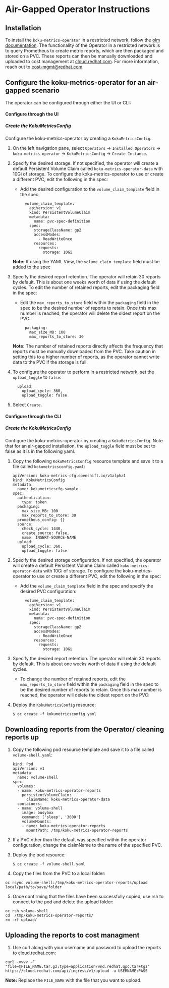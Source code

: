 # Air-Gapped Operator Instructions
## Installation
To install the `koku-metrics-operator` in a restricted network, follow the [olm documentation](https://docs.openshift.com/container-platform/4.5/operators/admin/olm-restricted-networks.html). The functionality of the Operator in a restricted network is to query Prometheus to create metric reports, which are then packaged and stored on a PVC. These reports can then be manually downloaded and uploaded to cost management at [cloud.redhat.com](https://cloud.redhat.com). For more information, reach out to <cost-mgmt@redhat.com>.
## Configure the koku-metrics-operator for an air-gapped scenario
The operator can be configured through either the UI or CLI:
#### Configure through the UI
##### Create the KokuMetricsConfig
Configure the koku-metrics-operator by creating a `KokuMetricsConfig`.
1. On the left navigation pane, select `Operators` -> `Installed Operators` -> `koku-metrics-operator` -> `KokuMetricsConfig` -> `Create Instance`.
2. Specify the desired storage. If not specified, the operator will create a default Persistent Volume Claim called `koku-metrics-operator-data` with 10Gi of storage. To configure the koku-metrics-operator to use or create a different PVC, edit the following in the spec: 
    * Add the desired configuration to the `volume_claim_template` field in the spec:

        ```
          volume_claim_template:
            apiVersion: v1
            kind: PersistentVolumeClaim
            metadata:
              name: pvc-spec-definition
            spec:
              storageClassName: gp2
              accessModes:
                - ReadWriteOnce
              resources:
                requests:
                  storage: 10Gi
        ```

    **Note:** If using the YAML View, the `volume_claim_template` field must be added to the spec
3. Specify the desired report retention. The operator will retain 30 reports by default. This is about one weeks worth of data if using the default cycles. To edit the number of retained reports, edit the packaging field in the spec: 
    * Edit the `max_reports_to_store` field within the `packaging` field in the spec to be the desired number of reports to retain. Once this max number is reached, the operator will delete the oldest report on the PVC:

        ```
          packaging:
            max_size_MB: 100
            max_reports_to_store: 30
        ```

    **Note:** The number of retained reports directly affects the frequency that reports must be manually downloaded from the PVC. Take caution in setting this to a higher number of reports, as the operator cannot write data to the PVC if the storage is full. 
4. To configure the operator to perform in a restricted network, set the `upload_toggle` to `false`:

    ```
      upload:
        upload_cycle: 360,
        upload_toggle: false
    ```
5. Select `Create`.

#### Configure through the CLI
##### Create the KokuMetricsConfig
Configure the koku-metrics-operator by creating a `KokuMetricsConfig`. Note that for an air-gapped installation, the `upload_toggle` field must be set to false as it is in the following yaml. 
1. Copy the following `KokuMetricsConfig` resource template and save it to a file called `kokumetricsconfig.yaml`:

    ```
    apiVersion: koku-metrics-cfg.openshift.io/v1alpha1
    kind: KokuMetricsConfig
    metadata:
      name: kokumetricscfg-sample
    spec:
      authentication:
        type: token
      packaging:
        max_size_MB: 100
        max_reports_to_store: 30
      prometheus_config: {}
      source:
        check_cycle: 1440,
        create_source: false,
        name: INSERT-SOURCE-NAME
      upload:
        upload_cycle: 360,
        upload_toggle: false
    ```

2. Specify the desired storage configuration. If not specified, the operator will create a default Persistent Volume Claim called `koku-metrics-operator-data` with 10Gi of storage. To configure the koku-metrics-operator to use or create a different PVC, edit the following in the spec: 
    * Add the `volume_claim_template` field in the spec and specify the desired PVC configuration:

        ```
          volume_claim_template:
            apiVersion: v1
            kind: PersistentVolumeClaim
            metadata:
              name: pvc-spec-definition
            spec:
              storageClassName: gp2
              accessModes:
                - ReadWriteOnce
              resources:
                requests:
                  storage: 10Gi
        ```
3. Specify the desired report retention. The operator will retain 30 reports by default. This is about one weeks worth of data if using the default cycles. 
    * To change the number of retained reports, edit the `max_reports_to_store` field within the `packaging` field in the spec to be the desired number of reports to retain. Once this max number is reached, the operator will delete the oldest report on the PVC:
4. Deploy the `KokuMetricsConfig` resource:
    ```
    $ oc create -f kokumetricsconfig.yaml
    ```
## Downloading reports from the Operator/ cleaning reports up
1. Copy the following pod resource template and save it to a file called `volume-shell.yaml`:

    ```
    kind: Pod
    apiVersion: v1
    metadata:
      name: volume-shell
    spec:
      volumes:
      - name: koku-metrics-operator-reports
        persistentVolumeClaim:
          claimName: koku-metrics-operator-data
      containers:
      - name: volume-shell
        image: busybox
        command: ['sleep', '3600']
        volumeMounts:
        - name: koku-metrics-operator-reports
          mountPath: /tmp/koku-metrics-operator-reports
    ```
2. If a PVC other than the default was specified within the operator configuration, change the claimName to the name of the specified PVC.
3. Deploy the pod resource:
    ```
    $ oc create -f volume-shell.yaml
    ```
4. Copy the files from the PVC to a local folder: 
  ```
  oc rsync volume-shell:/tmp/koku-metrics-operator-reports/upload local/path/to/save/folder
  ```
5. Once confirming that the files have been successfully copied, use rsh to connect to the pod and delete the upload folder: 
  ```
  oc rsh volume-shell
  cd  /tmp/koku-metrics-operator-reports/
  rm -rf upload/
  ```
## Uploading the reports to cost managment 
1. Use curl along with your username and password to upload the reports to cloud.redhat.com: 
```
curl -vvvv -F "file=@FILE_NAME.tar.gz;type=application/vnd.redhat.qpc.tar+tgz"  https://cloud.redhat.com/api/ingress/v1/upload -u USERNAME:PASS
```
 **Note:** Replace the `FILE_NAME` with the file that you want to upload. 
